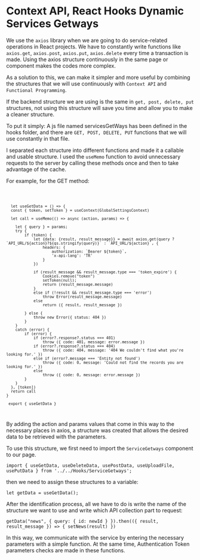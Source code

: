 # Context API, React Hooks Dynamic Services Getways

We use the `axios` library when we are going to do service-related operations in React projects. We have to constantly write functions like `axios.get`, `axios.post`, `axios.put`, `axios.delete` every time a transaction is made. Using the axios structure continuously in the same page or component makes the codes more complex.

As a solution to this, we can make it simpler and more useful by combining the structures that we will use continuously with `Context API` and `Functional Programming`.

If the backend structure we are using is the same in `get, post, delete, put` structures, not using this structure will save you time and allow you to make a cleaner structure.

To put it simply: A js file named servicesGetWays has been defined in the hooks folder, and there are `GET, POST, DELETE, PUT` functions that we will use constantly in that file.

I separated each structure into different functions and made it a callable and usable structure. I used the `useMemo` function to avoid unnecessary requests to the server by calling these methods once and then to take advantage of the cache.

For example, for the GET method:

<code>
  
      let useGetData = () => {
      const { token, setToken } = useContext(GlobalSettingsContext)

      let call = useMemo(() => async (action, params) => {

        let { query } = params;
        try {
            if (token) {
                let {data: {result, result_message}} = await axios.get(query ? `API_URL/${action}?${qs.stringify(query)}` : `API_URL/${action}`, {
                    headers: {
                        authorization: `Bearer ${token}`,
                        'x-api-lang': 'TR'
                    }
                })

                if (result_message && result_message.type === 'token_expire') {
                    Cookies.remove("token")
                    setToken(null);
                    return (result_message.message)
                }
                else if (!result && result_message.type === 'error')
                    throw Error(result_message.message)
                else
                    return ({ result, result_message })

            } else {
                throw new Error({ status: 404 })
            }
        }
        catch (error) {
            if (error) {
                if (error?.response?.status === 401)
                    throw ({ code: 401, message: error.message })
                if (error?.response?.status === 404)
                    throw ({ code: 404, message: '404 We couldn't find what you're looking for.' })
                else if (error?.message === 'Entity not found')
                    throw ({ code: 0, message: 'Could not find the records you are looking for.' })
                else
                    throw ({ code: 0, message: error.message })
            }
        }
      }, [token])
      return call
    } 
  
     export { useGetData }
</code>

By adding the action and params values that come in this way to the necessary places in axios, a structure was created that allows the desired data to be retrieved with the parameters.

To use this structure, we first need to import the `ServiceGetways` component to our page.

`import { useGetData, useDeleteData, usePostData, useUploadFile, usePutData } from '../../Hooks/ServiceGetways';`

then we need to assign these structures to a variable:

`let getData = useGetData();`

After the identification process, all we have to do is write the name of the structure we want to use and write which API collection part to request:

`
getData("news", { query: { id: newId } }).then(({ result, result_message }) => {
  setNews(result)
})
`

In this way, we communicate with the service by entering the necessary parameters with a simple function. At the same time, Authentication Token parameters checks are made in these functions.

